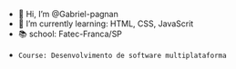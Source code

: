 - 👋 Hi, I’m @Gabriel-pagnan
- 🌱 I’m currently learning:  HTML, CSS, JavaScrit
- 📚 school: Fatec-Franca/SP
-     Course: Desenvolvimento de software multiplataforma

<!---
Gabriel-pagnan/Gabriel-pagnan is a ✨ special ✨ repository because its `README.md` (this file) appears on your GitHub profile.
You can click the Preview link to take a look at your changes.
--->
